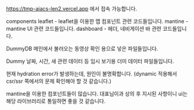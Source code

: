 https://tmp-aiacs-len2.vercel.app 에서 접속 가능합니다.



components
leaflet - leaflet을 이용한 맵 컴포넌트 관련 코드들입니다.
mantine - mantine UI 관련 코드들입니다.
dashboard - 헤더, 네비게이션 바 관련 코드들입니다.

DummyDB
메인에서 불러오는 동영상 확인 용으로 넣은 파일들입니다.

Dummy
날짜, 시간, 새 관련 데이터 등 임시 보기용 더미 데이터 파일들입니다.



현재 hydration error가 발생하는데, 원인이 불명확합니다.
(dynamic 적용해서 csr/ssr 쪽에서의 문제 확인해야 할 것 같습니다.)

mantine을 이용한 컴포넌트들이 많습니다.
대표님이과 상의 후 지시된 사항이니 ui는 해당 라이브러리로 통일하면 좋을 것 같습니다.

